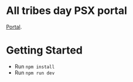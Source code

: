 # All tribes day PSX portal

[Portal](https://github.com/tehioant/multicloud-activity-octo).

# Getting Started

- Run `npm install`
- Run `npm run dev`